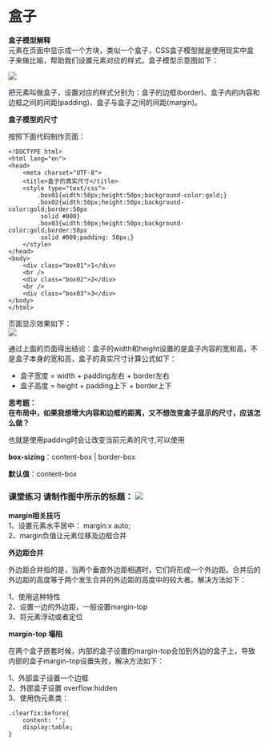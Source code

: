# 盒子

**盒子模型解释**  
元素在页面中显示成一个方块，类似一个盒子，CSS盒子模型就是使用现实中盒子来做比喻，帮助我们设置元素对应的样式。盒子模型示意图如下：

![](/assets/view01.jpg)

把元素叫做盒子，设置对应的样式分别为：盒子的边框\(border\)、盒子内的内容和边框之间的间距\(padding\)、盒子与盒子之间的间距\(margin\)。



**盒子模型的尺寸**

按照下面代码制作页面：

```
<!DOCTYPE html>
<html lang="en">
<head>
    <meta charset="UTF-8">
    <title>盒子的真实尺寸</title>
    <style type="text/css">
        .box01{width:50px;height:50px;background-color:gold;}
        .box02{width:50px;height:50px;background-color:gold;border:50px
         solid #000}
        .box03{width:50px;height:50px;background-color:gold;border:50px
         solid #000;padding: 50px;}
    </style>
</head>
<body>
    <div class="box01">1</div>
    <br />
    <div class="box02">2</div>
    <br />
    <div class="box03">3</div>
</body>
</html>
```

页面显示效果如下：  
![](/assets/box_size.jpg)

通过上面的页面得出结论：盒子的width和height设置的是盒子内容的宽和高，不是盒子本身的宽和高，盒子的真实尺寸计算公式如下：

* 盒子宽度 = width + padding左右 + border左右
* 盒子高度 = height + padding上下 + border上下

**思考题：**  
**在布局中，如果我想增大内容和边框的距离，又不想改变盒子显示的尺寸，应该怎么做？**

也就是使用padding时会让改变当前元素的尺寸,可以使用

**box-sizing**：content-box \| border-box

**默认值**：content-box







### **课堂练习** 请制作图中所示的标题： ![](/assets/practice01.jpg)

**margin相关技巧**  
1、设置元素水平居中： margin:x auto;  
2、margin负值让元素位移及边框合并

**外边距合并**

外边距合并指的是，当两个垂直外边距相遇时，它们将形成一个外边距。合并后的外边距的高度等于两个发生合并的外边距的高度中的较大者。解决方法如下：

1、使用这种特性  
2、设置一边的外边距，一般设置margin-top  
3、将元素浮动或者定位

**margin-top 塌陷**

在两个盒子嵌套时候，内部的盒子设置的margin-top会加到外边的盒子上，导致内部的盒子margin-top设置失败，解决方法如下：

1、外部盒子设置一个边框  
2、外部盒子设置 overflow:hidden  
3、使用伪元素类：

```
.clearfix:before{
    content: '';
    display:table;
}
```



